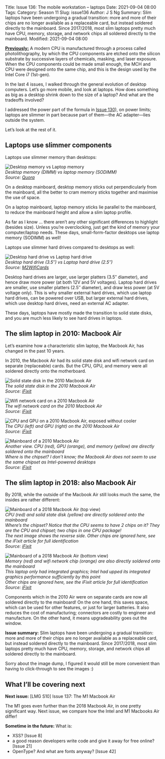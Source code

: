 Title: Issue 136: The mobile workstation – laptops
Date: 2021-09-04 08:00
Tags: 
Category: Season 11
Slug: issue136
Author: J S Ng
Summary: Slim laptops have been undergoing a gradual transition: more and more of their chips are no longer available as a replaceable card, but instead soldered directly to the mainboard. Since 2017/2018, most slim laptops pretty much have CPU, memory, storage, and network chips all soldered directly to the mainboard.
Modified: 2021-09-04 08:00

[**Previously:**](https://buttondown.email/laymansguide/archive/) A modern CPU is manufactured through a process called photolithography, by which the CPU components are etched onto the silicon substrate by successive layers of chemicals, masking, and laser exposure. When the CPU components could be made small enough, the MCH and CPU were designed onto the same chip, and this is the design used by the Intel Core i7 (1st-gen).

In the last 4 issues, I walked through the general evolution of desktop computers. Let’s go more mobile, and look at laptops. How does something as big as a desktop shrink down to the size of a laptop? And what are the tradeoffs involved?

I addressed the power part of the formula in [Issue 130]({filename}/season10/issue130/issue130.md)), on power limits; laptops are slimmer in part because part of them—the AC adapter—lies outside the system.

Let’s look at the rest of it.

## Laptops use slimmer components

Laptops use slimmer memory than desktops:

![Desktop memory vs Laptop memory]({attach}/season11/issue136/issue136_01.jpg)  
*Desktop memory (DIMM) vs laptop memory (SODIMM)<br />Source: [Quora](https://www.quora.com/What-type-of-memory-module-is-used-in-a-desktop-and-laptop-computer)*    

On a desktop mainboard, desktop memory sticks out perpendicularly from the mainboard, all the better to cram memory sticks together and maximise the use of space.

On a laptop mainboard, laptop memory sticks lie parallel to the mainboard, to reduce the mainboard height and allow a slim laptop profile.

As far as I know ... there aren’t any other significant differences to highlight (besides size). Unless you’re overclocking, just get the kind of memory your computer/laptop needs. These days, small-form-factor desktops use laptop memory (SODIMM) as well!

Laptops use slimmer hard drives compared to desktops as well:

![Desktop hard drive vs Laptop hard drive]({attach}/season11/issue136/issue136_02.png)  
*Desktop hard drive (3.5″) vs Laptop hard drive (2.5″)<br />Source: [M2WifiCards](https://www.m2wificards.com/2-5-vs-3-5-hdd/)*    

Desktop hard drives are larger, use larger platters (3.5″ diameter), and hence draw more power (at both 12V and 5V voltages). Laptop hard drives are smaller, use smaller platters (2.5″ diameter), and draw less power (at 5V voltage only). This is why smaller external hard drives, which use laptop hard drives, can be powered over USB, but larger external hard drives, which use desktop hard drives, need an external AC adapter.

These days, laptops have mostly made the transition to solid state disks, and you are much less likely to see hard drives in laptops.

## The slim laptop in 2010: Macbook Air

Let’s examine how a characteristic slim laptop, the Macbook Air, has changed in the past 10 years.

In 2010, the Macbook Air had its solid state disk and wifi network card on separate (replaceable) cards. But the CPU, GPU, and memory were all soldered directly onto the motherboard.

![Solid state disk in the 2010 Macbook Air]({attach}/season11/issue136/issue136_03.jpg)  
*The solid state disk in the 2010 Macbook Air<br />Source: [iFixit](https://www.ifixit.com/Teardown/MacBook+Air+11-Inch+Late+2010+Teardown/3745)*    

![Wifi network card on a 2010 Macbook Air]({attach}/season11/issue136/issue136_04.jpg)  
*The wifi network card on the 2010 Macbook Air<br />Source: [iFixit](https://www.ifixit.com/Teardown/MacBook+Air+11-Inch+Late+2010+Teardown/3745)*    

![CPU and GPU on a 2010 Macbook Air, exposed without cooler]({attach}/season11/issue136/issue136_05.jpg)  
*The CPU (left) and GPU (right) on the 2010 Macbook Air<br />Source: [iFixit](https://www.ifixit.com/Teardown/MacBook+Air+11-Inch+Late+2010+Teardown/3745)*    

![Mainboard of a 2010 Macbook Air]({attach}/season11/issue136/issue136_06.jpg)  
*Another view. CPU (red), GPU (orange), and memory (yellow) are directly soldered onto the mainboard<br />Where is the chipset? I don’t know; the Macbook Air does not seem to use the same chipset as Intel-powered desktops<br />Source: [iFixit](https://www.ifixit.com/Teardown/MacBook+Air+11-Inch+Late+2010+Teardown/3745)*    

## The slim laptop in 2018: also Macbook Air

By 2018, while the outside of the Macbook Air still looks much the same, the insides are rather different:

![Mainboard of a 2018 Macbook Air (top view)]({attach}/season11/issue136/issue136_07.jpg)  
*CPU (red) and solid state disk (yellow) are directly soldered onto the mainboard<br />Where’s the chipset? Notice that the CPU seems to have *2 chips* on it? They are the CPU and chipset; two chips in one CPU package!<br />The next image shows the reverse side. Other chips are ignored here, see the iFixit article for full identification<br />Source: [iFixit](https://www.ifixit.com/Teardown/MacBook+Air+13-Inch+Retina+2018+Teardown/115201)*    

![Mainboard of a 2018 Macbook Air (bottom view)]({attach}/season11/issue136/issue136_08.jpg)  
*Memory (red) and wifi network chip (orange) are *also* directly soldered onto the mainboard<br />This laptop only had integrated graphics; Intel had upped its integrated graphics performance sufficiently by this point<br />Other chips are ignored here, see the iFixit article for full identification<br />Source: [iFixit](https://www.ifixit.com/Teardown/MacBook+Air+13-Inch+Retina+2018+Teardown/115201)*    

Components which in the 2010 Air were on separate cards are now all soldered directly to the mainboard! On the one hand, this saves space, which can be used for other features, or just for larger batteries. It also reduces the cost of manufacturing; connectors are costly to engineer and manufacture. On the other hand, it means upgradeability goes out the window.

**Issue summary:** Slim laptops have been undergoing a gradual transition: more and more of their chips are no longer available as a replaceable card, but instead soldered directly to the mainboard. Since 2017/2018, most slim laptops pretty much have CPU, memory, storage, and network chips all soldered directly to the mainboard.

Sorry about the image dump, I figured it would still be more convenient than having to click-through to see the images :)

## What I’ll be covering next

**Next issue:** [LMG S10] Issue 137: The M1 Macbook Air

The M1 goes even further than the 2018 Macbook Air, in one pretty significant way. Next issue, we compare how the Intel and M1 Macbooks Air differ!

**Sometime in the future:** What is:

- XSS? [Issue 8]
- a good reason developers write code and give it away for free online? [Issue 21]
- OpenType? And what are fonts anyway? [Issue 42]

